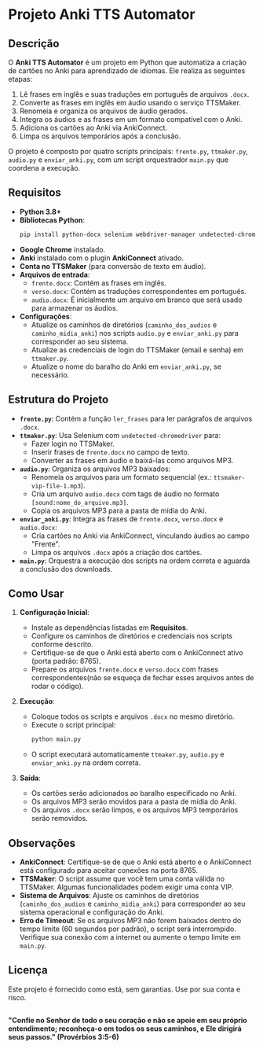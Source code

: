# Projeto Anki TTS Automator

## Descrição
O **Anki TTS Automator** é um projeto em Python que automatiza a criação de cartões no Anki para aprendizado de idiomas. Ele realiza as seguintes etapas:
1. Lê frases em inglês e suas traduções em português de arquivos `.docx`.
2. Converte as frases em inglês em áudio usando o serviço TTSMaker.
3. Renomeia e organiza os arquivos de áudio gerados.
4. Integra os áudios e as frases em um formato compatível com o Anki.
5. Adiciona os cartões ao Anki via AnkiConnect.
6. Limpa os arquivos temporários após a conclusão.

O projeto é composto por quatro scripts principais: `frente.py`, `ttmaker.py`, `audio.py` e `enviar_anki.py`, com um script orquestrador `main.py` que coordena a execução.

## Requisitos
- **Python 3.8+**
- **Bibliotecas Python**:
  ```bash
  pip install python-docx selenium webdriver-manager undetected-chromedriver requests
  ```
- **Google Chrome** instalado.
- **Anki** instalado com o plugin **AnkiConnect** ativado.
- **Conta no TTSMaker** (para conversão de texto em áudio).
- **Arquivos de entrada**:
  - `frente.docx`: Contém as frases em inglês.
  - `verso.docx`: Contém as traduções correspondentes em português.
  - `audio.docx`: É inicialmente um arquivo em branco que será usado para armazenar os áudios.
- **Configurações**:
  - Atualize os caminhos de diretórios (`caminho_dos_audios` e `caminho_midia_anki`) nos scripts `audio.py` e `enviar_anki.py` para corresponder ao seu sistema.
  - Atualize as credenciais de login do TTSMaker (email e senha) em `ttmaker.py`.
  - Atualize o nome do baralho do Anki em `enviar_anki.py`, se necessário.

## Estrutura do Projeto
- **`frente.py`**: Contém a função `ler_frases` para ler parágrafos de arquivos `.docx`.
- **`ttmaker.py`**: Usa Selenium com `undetected-chromedriver` para:
  - Fazer login no TTSMaker.
  - Inserir frases de `frente.docx` no campo de texto.
  - Converter as frases em áudio e baixá-las como arquivos MP3.
- **`audio.py`**: Organiza os arquivos MP3 baixados:
  - Renomeia os arquivos para um formato sequencial (ex.: `ttsmaker-vip-file-1.mp3`).
  - Cria um arquivo `audio.docx` com tags de áudio no formato `[sound:nome_do_arquivo.mp3]`.
  - Copia os arquivos MP3 para a pasta de mídia do Anki.
- **`enviar_anki.py`**: Integra as frases de `frente.docx`, `verso.docx` e `audio.docx`:
  - Cria cartões no Anki via AnkiConnect, vinculando áudios ao campo "Frente".
  - Limpa os arquivos `.docx` após a criação dos cartões.
- **`main.py`**: Orquestra a execução dos scripts na ordem correta e aguarda a conclusão dos downloads.

## Como Usar
1. **Configuração Inicial**:
   - Instale as dependências listadas em **Requisitos**.
   - Configure os caminhos de diretórios e credenciais nos scripts conforme descrito.
   - Certifique-se de que o Anki está aberto com o AnkiConnect ativo (porta padrão: 8765).
   - Prepare os arquivos `frente.docx` e `verso.docx` com frases correspondentes(não se esqueça de fechar esses arquivos antes de rodar o código).

2. **Execução**:
   - Coloque todos os scripts e arquivos `.docx` no mesmo diretório.
   - Execute o script principal:
     ```bash
     python main.py
     ```
   - O script executará automaticamente `ttmaker.py`, `audio.py` e `enviar_anki.py` na ordem correta.

3. **Saída**:
   - Os cartões serão adicionados ao baralho especificado no Anki.
   - Os arquivos MP3 serão movidos para a pasta de mídia do Anki.
   - Os arquivos `.docx` serão limpos, e os arquivos MP3 temporários serão removidos.

## Observações
- **AnkiConnect**: Certifique-se de que o Anki está aberto e o AnkiConnect está configurado para aceitar conexões na porta 8765.
- **TTSMaker**: O script assume que você tem uma conta válida no TTSMaker. Algumas funcionalidades podem exigir uma conta VIP.
- **Sistema de Arquivos**: Ajuste os caminhos de diretórios (`caminho_dos_audios` e `caminho_midia_anki`) para corresponder ao seu sistema operacional e configuração do Anki.
- **Erro de Timeout**: Se os arquivos MP3 não forem baixados dentro do tempo limite (60 segundos por padrão), o script será interrompido. Verifique sua conexão com a internet ou aumente o tempo limite em `main.py`.


## Licença
Este projeto é fornecido como está, sem garantias. Use por sua conta e risco. 


##
**"Confie no Senhor de todo o seu coração e não se apoie em seu próprio entendimento; reconheça-o em todos os seus caminhos, e Ele dirigirá seus passos." (Provérbios 3:5-6)**